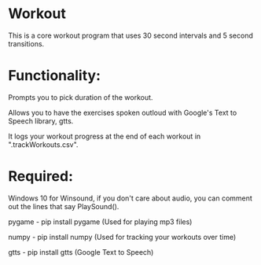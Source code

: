 # Workout
This is a core workout program that uses 30 second intervals and 5 second transitions. 

# Functionality:
  Prompts you to pick duration of the workout.
  
  Allows you to have the exercises spoken outloud with Google's Text to Speech library, gtts.
  
  It logs your workout progress at the end of each workout in ".trackWorkouts.csv".

# Required:
Windows 10 for Winsound, if you don't care about audio, you can comment out the lines that say PlaySound().

pygame - pip install pygame (Used for playing mp3 files)

numpy - pip install numpy (Used for tracking your workouts over time)

gtts - pip install gtts (Google Text to Speech)
